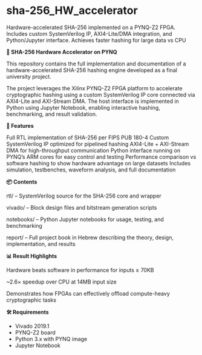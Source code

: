 # sha-256_HW_accelerator
Hardware-accelerated SHA-256 implemented on a PYNQ-Z2 FPGA. Includes custom SystemVerilog IP, AXI4-Lite/DMA integration, and Python/Jupyter interface. Achieves faster hashing for large data vs CPU


**🔐 SHA-256 Hardware Accelerator on PYNQ**

This repository contains the full implementation and documentation of a hardware-accelerated SHA-256 hashing engine developed as a final university project.

The project leverages the Xilinx PYNQ-Z2 FPGA platform to accelerate cryptographic hashing using a custom SystemVerilog IP core connected via AXI4-Lite and AXI-Stream DMA. The host interface is implemented in Python using Jupyter Notebook, enabling interactive hashing, benchmarking, and result validation.


**🚀 Features**

Full RTL implementation of SHA-256 per FIPS PUB 180-4
Custom SystemVerilog IP optimized for pipelined hashing
AXI4-Lite + AXI-Stream DMA for high-throughput communication
Python interface running on PYNQ’s ARM cores for easy control and testing
Performance comparison vs software hashing to show hardware advantage on large datasets
Includes simulation, testbenches, waveform analysis, and full documentation


**📦 Contents**

rtl/ – SystemVerilog source for the SHA-256 core and wrapper

vivado/ – Block design files and bitstream generation scripts

notebooks/ – Python Jupyter notebooks for usage, testing, and benchmarking

report/ – Full project book in Hebrew describing the theory, design, implementation, and results


**📊 Result Highlights**

Hardware beats software in performance for inputs ≥ 70KB

~2.6× speedup over CPU at 14MB input size

Demonstrates how FPGAs can effectively offload compute-heavy cryptographic tasks


**🛠 Requirements**
* Vivado 2019.1
* PYNQ-Z2 board
* Python 3.x with PYNQ image
* Jupyter Notebook
